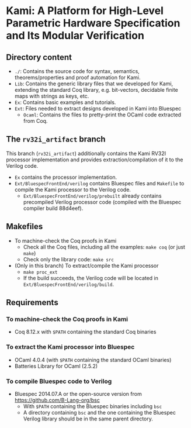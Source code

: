 Kami: A Platform for High-Level Parametric Hardware Specification and Its Modular Verification
==============================================================================================

Directory content
-----------------

- `./`: Contains the source code for syntax, semantics, theorems/properties and
  proof automation for Kami.
- `Lib`: Contains the generic library files that we developed for Kami, extending
  the standard Coq library, e.g. bit-vectors, decidable finite maps with strings
  as keys, etc.
- `Ex`: Contains basic examples and tutorials.
- `Ext`: Files needed to extract designs developed in Kami into Bluespec
  + `Ocaml`: Contains the files to pretty-print the OCaml code extracted from Coq.

The `rv32i_artifact` branch
---------------------------

This branch (`rv32i_artifact`) additionally contains the Kami RV32I processor
implementation and provides extraction/compilation of it to the Verilog code.

- `Ex` contains the processor implementation.
- `Ext/BluespecFrontEnd/verilog` contains Bluespec files and `Makefile` to
  compile the Kami processor to the Verilog code.
  + `Ext/BluespecFrontEnd/verilog/prebuilt` already contains precompiled Verilog
    processor code (compiled with the Bluespec compiler build 88d4eef).

Makefiles
---------

- To machine-check the Coq proofs in Kami
  + Check all the Coq files, including all the examples: `make coq` (or just `make`)
  + Check only the library code: `make src`
- (Only in this branch) To extract/compile the Kami processor
  + `make proc_ext`
  + If the build succeeds, the Verilog code will be located in
    `Ext/BluespecFrontEnd/verilog/build`.

Requirements
------------

### To machine-check the Coq proofs in Kami
- Coq 8.12.x with `$PATH` containing the standard Coq binaries

### To extract the Kami processor into Bluespec
- OCaml 4.0.4 (with `$PATH` containing the standard OCaml binaries)
- Batteries Library for OCaml (2.5.2)

### To compile Bluespec code to Verilog
- Bluespec 2014.07.A or the open-source version from https://github.com/B-Lang-org/bsc
  + With `$PATH` containing the Bluespec binaries including `bsc`
  + A directory containing `bsc` and the one containing the Bluespec Verilog
    library should be in the same parent directory.

